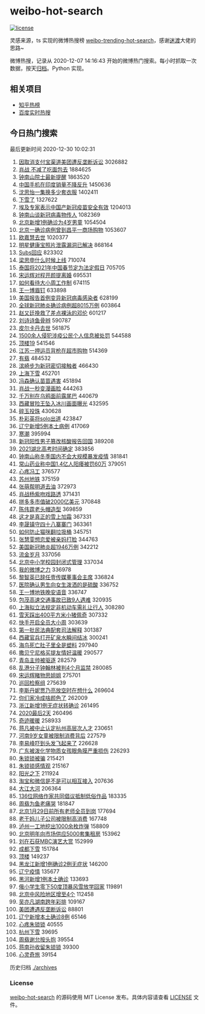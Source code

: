 # weibo-hot-search

[![license](https://img.shields.io/github/license/Arrackisarookie/weibo-hot-search)](https://github.com/Arrackisarookie/weibo-hot-search/blob/master/LICENSE)

灵感来源，ts 实现的微博热搜榜 [weibo-trending-hot-search](https://github.com/justjavac/weibo-trending-hot-search)，感谢[迷渡](https://github.com/justjavac)大佬的思路~

微博热搜，记录从 2020-12-07 14:16:43 开始的微博热门搜索。每小时抓取一次数据，按天[归档](./archives)。Python 实现。

## 相关项目
+ [知乎热榜](https://github.com/Arrackisarookie/zhihu-top-search)
+ [百度实时热搜](https://github.com/Arrackisarookie/baidu-hot-search)

## 今日热门搜索

<!-- Rank Begin -->

最后更新时间 2020-12-30 10:02:31

1. [因取消支付宝渠道美团遭反垄断诉讼](https://s.weibo.com/weibo?q=%23%E5%9B%A0%E5%8F%96%E6%B6%88%E6%94%AF%E4%BB%98%E5%AE%9D%E6%B8%A0%E9%81%93%E7%BE%8E%E5%9B%A2%E9%81%AD%E5%8F%8D%E5%9E%84%E6%96%AD%E8%AF%89%E8%AE%BC%23&Refer=top) 3026882
1. [肖战 不减了吃面包去](https://s.weibo.com/weibo?q=%E8%82%96%E6%88%98%20%E4%B8%8D%E5%87%8F%E4%BA%86%E5%90%83%E9%9D%A2%E5%8C%85%E5%8E%BB&Refer=top) 1884625
1. [钟南山院士最新提醒](https://s.weibo.com/weibo?q=%23%E9%92%9F%E5%8D%97%E5%B1%B1%E9%99%A2%E5%A3%AB%E6%9C%80%E6%96%B0%E6%8F%90%E9%86%92%23&Refer=top) 1863520
1. [中国手机在印度销量不降反升](https://s.weibo.com/weibo?q=%23%E4%B8%AD%E5%9B%BD%E6%89%8B%E6%9C%BA%E5%9C%A8%E5%8D%B0%E5%BA%A6%E9%94%80%E9%87%8F%E4%B8%8D%E9%99%8D%E5%8F%8D%E5%8D%87%23&Refer=top) 1450636
1. [沈思怡一集换多少套衣服](https://s.weibo.com/weibo?q=%23%E6%B2%88%E6%80%9D%E6%80%A1%E4%B8%80%E9%9B%86%E6%8D%A2%E5%A4%9A%E5%B0%91%E5%A5%97%E8%A1%A3%E6%9C%8D%23&Refer=top) 1402411
1. [下雪了](https://s.weibo.com/weibo?q=%E4%B8%8B%E9%9B%AA%E4%BA%86&Refer=top) 1327622
1. [埃及专家表示中国产新冠疫苗安全有效](https://s.weibo.com/weibo?q=%23%E5%9F%83%E5%8F%8A%E4%B8%93%E5%AE%B6%E8%A1%A8%E7%A4%BA%E4%B8%AD%E5%9B%BD%E4%BA%A7%E6%96%B0%E5%86%A0%E7%96%AB%E8%8B%97%E5%AE%89%E5%85%A8%E6%9C%89%E6%95%88%23&Refer=top) 1204013
1. [钟南山谈新冠病毒物传人](https://s.weibo.com/weibo?q=%23%E9%92%9F%E5%8D%97%E5%B1%B1%E8%B0%88%E6%96%B0%E5%86%A0%E7%97%85%E6%AF%92%E7%89%A9%E4%BC%A0%E4%BA%BA%23&Refer=top) 1082369
1. [北京新增1例确诊为4岁男童](https://s.weibo.com/weibo?q=%23%E5%8C%97%E4%BA%AC%E6%96%B0%E5%A2%9E1%E4%BE%8B%E7%A1%AE%E8%AF%8A%E4%B8%BA4%E5%B2%81%E7%94%B7%E7%AB%A5%23&Refer=top) 1054504
1. [北京一确诊病例曾到昌平一商场购物](https://s.weibo.com/weibo?q=%23%E5%8C%97%E4%BA%AC%E4%B8%80%E7%A1%AE%E8%AF%8A%E7%97%85%E4%BE%8B%E6%9B%BE%E5%88%B0%E6%98%8C%E5%B9%B3%E4%B8%80%E5%95%86%E5%9C%BA%E8%B4%AD%E7%89%A9%23&Refer=top) 1053607
1. [欧嘉慧去世](https://s.weibo.com/weibo?q=%E6%AC%A7%E5%98%89%E6%85%A7%E5%8E%BB%E4%B8%96&Refer=top) 1020377
1. [明星健康宝照片泄露漏洞已解决](https://s.weibo.com/weibo?q=%23%E6%98%8E%E6%98%9F%E5%81%A5%E5%BA%B7%E5%AE%9D%E7%85%A7%E7%89%87%E6%B3%84%E9%9C%B2%E6%BC%8F%E6%B4%9E%E5%B7%B2%E8%A7%A3%E5%86%B3%23&Refer=top) 868164
1. [Subs回应](https://s.weibo.com/weibo?q=Subs%E5%9B%9E%E5%BA%94&Refer=top) 823302
1. [梁思申什么时候上线](https://s.weibo.com/weibo?q=%23%E6%A2%81%E6%80%9D%E7%94%B3%E4%BB%80%E4%B9%88%E6%97%B6%E5%80%99%E4%B8%8A%E7%BA%BF%23&Refer=top) 710074
1. [泰国将2021年中国春节定为法定假日](https://s.weibo.com/weibo?q=%23%E6%B3%B0%E5%9B%BD%E5%B0%862021%E5%B9%B4%E4%B8%AD%E5%9B%BD%E6%98%A5%E8%8A%82%E5%AE%9A%E4%B8%BA%E6%B3%95%E5%AE%9A%E5%81%87%E6%97%A5%23&Refer=top) 705705
1. [宋运辉对程开颜提离婚](https://s.weibo.com/weibo?q=%23%E5%AE%8B%E8%BF%90%E8%BE%89%E5%AF%B9%E7%A8%8B%E5%BC%80%E9%A2%9C%E6%8F%90%E7%A6%BB%E5%A9%9A%23&Refer=top) 695531
1. [如何看待大小周工作制](https://s.weibo.com/weibo?q=%23%E5%A6%82%E4%BD%95%E7%9C%8B%E5%BE%85%E5%A4%A7%E5%B0%8F%E5%91%A8%E5%B7%A5%E4%BD%9C%E5%88%B6%23&Refer=top) 674115
1. [王一博眉钉](https://s.weibo.com/weibo?q=%23%E7%8E%8B%E4%B8%80%E5%8D%9A%E7%9C%89%E9%92%89%23&Refer=top) 633898
1. [美国报告首例变异新冠病毒感染者](https://s.weibo.com/weibo?q=%23%E7%BE%8E%E5%9B%BD%E6%8A%A5%E5%91%8A%E9%A6%96%E4%BE%8B%E5%8F%98%E5%BC%82%E6%96%B0%E5%86%A0%E7%97%85%E6%AF%92%E6%84%9F%E6%9F%93%E8%80%85%23&Refer=top) 628199
1. [全球新冠肺炎确诊病例超8015万例](https://s.weibo.com/weibo?q=%23%E5%85%A8%E7%90%83%E6%96%B0%E5%86%A0%E8%82%BA%E7%82%8E%E7%A1%AE%E8%AF%8A%E7%97%85%E4%BE%8B%E8%B6%858015%E4%B8%87%E4%BE%8B%23&Refer=top) 603864
1. [赵又廷挽救了差点裸泳的邓伦](https://s.weibo.com/weibo?q=%23%E8%B5%B5%E5%8F%88%E5%BB%B7%E6%8C%BD%E6%95%91%E4%BA%86%E5%B7%AE%E7%82%B9%E8%A3%B8%E6%B3%B3%E7%9A%84%E9%82%93%E4%BC%A6%23&Refer=top) 601217
1. [刘诗诗鱼骨辫](https://s.weibo.com/weibo?q=%23%E5%88%98%E8%AF%97%E8%AF%97%E9%B1%BC%E9%AA%A8%E8%BE%AB%23&Refer=top) 590787
1. [皮尔卡丹去世](https://s.weibo.com/weibo?q=%23%E7%9A%AE%E5%B0%94%E5%8D%A1%E4%B8%B9%E5%8E%BB%E4%B8%96%23&Refer=top) 561875
1. [1500余人侵犯涉疫公民个人信息被处罚](https://s.weibo.com/weibo?q=%231500%E4%BD%99%E4%BA%BA%E4%BE%B5%E7%8A%AF%E6%B6%89%E7%96%AB%E5%85%AC%E6%B0%91%E4%B8%AA%E4%BA%BA%E4%BF%A1%E6%81%AF%E8%A2%AB%E5%A4%84%E7%BD%9A%23&Refer=top) 544588
1. [顶楼19](https://s.weibo.com/weibo?q=%E9%A1%B6%E6%A5%BC19&Refer=top) 541546
1. [江苏一押运员背枪在超市购物](https://s.weibo.com/weibo?q=%E6%B1%9F%E8%8B%8F%E4%B8%80%E6%8A%BC%E8%BF%90%E5%91%98%E8%83%8C%E6%9E%AA%E5%9C%A8%E8%B6%85%E5%B8%82%E8%B4%AD%E7%89%A9&Refer=top) 514369
1. [有翡](https://s.weibo.com/weibo?q=%E6%9C%89%E7%BF%A1&Refer=top) 484532
1. [滨崎步为新冠密切接触者](https://s.weibo.com/weibo?q=%E6%BB%A8%E5%B4%8E%E6%AD%A5%E4%B8%BA%E6%96%B0%E5%86%A0%E5%AF%86%E5%88%87%E6%8E%A5%E8%A7%A6%E8%80%85&Refer=top) 466430
1. [上海下雪](https://s.weibo.com/weibo?q=%E4%B8%8A%E6%B5%B7%E4%B8%8B%E9%9B%AA&Refer=top) 452701
1. [冯森确认苗苗遇害](https://s.weibo.com/weibo?q=%23%E5%86%AF%E6%A3%AE%E7%A1%AE%E8%AE%A4%E8%8B%97%E8%8B%97%E9%81%87%E5%AE%B3%23&Refer=top) 451894
1. [肖战一秒变漫画脸](https://s.weibo.com/weibo?q=%E8%82%96%E6%88%98%E4%B8%80%E7%A7%92%E5%8F%98%E6%BC%AB%E7%94%BB%E8%84%B8&Refer=top) 444263
1. [千万别在乌鸦面前露尾巴](https://s.weibo.com/weibo?q=%23%E5%8D%83%E4%B8%87%E5%88%AB%E5%9C%A8%E4%B9%8C%E9%B8%A6%E9%9D%A2%E5%89%8D%E9%9C%B2%E5%B0%BE%E5%B7%B4%23&Refer=top) 440679
1. [西藏冒险王坠入冰川画面曝光](https://s.weibo.com/weibo?q=%23%E8%A5%BF%E8%97%8F%E5%86%92%E9%99%A9%E7%8E%8B%E5%9D%A0%E5%85%A5%E5%86%B0%E5%B7%9D%E7%94%BB%E9%9D%A2%E6%9B%9D%E5%85%89%23&Refer=top) 432595
1. [碎玉投珠](https://s.weibo.com/weibo?q=%E7%A2%8E%E7%8E%89%E6%8A%95%E7%8F%A0&Refer=top) 430628
1. [朴彩英将solo出道](https://s.weibo.com/weibo?q=%23%E6%9C%B4%E5%BD%A9%E8%8B%B1%E5%B0%86solo%E5%87%BA%E9%81%93%23&Refer=top) 423847
1. [辽宁新增5例本土病例](https://s.weibo.com/weibo?q=%23%E8%BE%BD%E5%AE%81%E6%96%B0%E5%A2%9E5%E4%BE%8B%E6%9C%AC%E5%9C%9F%E7%97%85%E4%BE%8B%23&Refer=top) 417069
1. [寒潮](https://s.weibo.com/weibo?q=%E5%AF%92%E6%BD%AE&Refer=top) 395994
1. [新冠阳性男子篡改核酸报告回国](https://s.weibo.com/weibo?q=%23%E6%96%B0%E5%86%A0%E9%98%B3%E6%80%A7%E7%94%B7%E5%AD%90%E7%AF%A1%E6%94%B9%E6%A0%B8%E9%85%B8%E6%8A%A5%E5%91%8A%E5%9B%9E%E5%9B%BD%23&Refer=top) 389208
1. [2021湖北高考时间确定](https://s.weibo.com/weibo?q=%232021%E6%B9%96%E5%8C%97%E9%AB%98%E8%80%83%E6%97%B6%E9%97%B4%E7%A1%AE%E5%AE%9A%23&Refer=top) 383856
1. [钟南山称冬季国内不会大规模暴发疫情](https://s.weibo.com/weibo?q=%23%E9%92%9F%E5%8D%97%E5%B1%B1%E7%A7%B0%E5%86%AC%E5%AD%A3%E5%9B%BD%E5%86%85%E4%B8%8D%E4%BC%9A%E5%A4%A7%E8%A7%84%E6%A8%A1%E6%9A%B4%E5%8F%91%E7%96%AB%E6%83%85%23&Refer=top) 381841
1. [常山药业称中国1.4亿人阳痿被罚60万](https://s.weibo.com/weibo?q=%23%E5%B8%B8%E5%B1%B1%E8%8D%AF%E4%B8%9A%E7%A7%B0%E4%B8%AD%E5%9B%BD1.4%E4%BA%BF%E4%BA%BA%E9%98%B3%E7%97%BF%E8%A2%AB%E7%BD%9A60%E4%B8%87%23&Refer=top) 379051
1. [心疼冯工](https://s.weibo.com/weibo?q=%23%E5%BF%83%E7%96%BC%E5%86%AF%E5%B7%A5%23&Refer=top) 376577
1. [苏州地铁](https://s.weibo.com/weibo?q=%E8%8B%8F%E5%B7%9E%E5%9C%B0%E9%93%81&Refer=top) 375159
1. [张萌帮明道去油](https://s.weibo.com/weibo?q=%23%E5%BC%A0%E8%90%8C%E5%B8%AE%E6%98%8E%E9%81%93%E5%8E%BB%E6%B2%B9%23&Refer=top) 372973
1. [肖战杨紫吻戏路透](https://s.weibo.com/weibo?q=%23%E8%82%96%E6%88%98%E6%9D%A8%E7%B4%AB%E5%90%BB%E6%88%8F%E8%B7%AF%E9%80%8F%23&Refer=top) 371431
1. [拼多多市值破2000亿美元](https://s.weibo.com/weibo?q=%23%E6%8B%BC%E5%A4%9A%E5%A4%9A%E5%B8%82%E5%80%BC%E7%A0%B42000%E4%BA%BF%E7%BE%8E%E5%85%83%23&Refer=top) 370848
1. [陈伟霆老头帽造型](https://s.weibo.com/weibo?q=%23%E9%99%88%E4%BC%9F%E9%9C%86%E8%80%81%E5%A4%B4%E5%B8%BD%E9%80%A0%E5%9E%8B%23&Refer=top) 369859
1. [这才是真正的雪上加霜](https://s.weibo.com/weibo?q=%23%E8%BF%99%E6%89%8D%E6%98%AF%E7%9C%9F%E6%AD%A3%E7%9A%84%E9%9B%AA%E4%B8%8A%E5%8A%A0%E9%9C%9C%23&Refer=top) 367331
1. [李晟镇守四十八寨寨门](https://s.weibo.com/weibo?q=%23%E6%9D%8E%E6%99%9F%E9%95%87%E5%AE%88%E5%9B%9B%E5%8D%81%E5%85%AB%E5%AF%A8%E5%AF%A8%E9%97%A8%23&Refer=top) 363361
1. [如何防止猫咪翻垃圾桶](https://s.weibo.com/weibo?q=%23%E5%A6%82%E4%BD%95%E9%98%B2%E6%AD%A2%E7%8C%AB%E5%92%AA%E7%BF%BB%E5%9E%83%E5%9C%BE%E6%A1%B6%23&Refer=top) 345751
1. [张慧雯想恋爱被亲妈打脸](https://s.weibo.com/weibo?q=%23%E5%BC%A0%E6%85%A7%E9%9B%AF%E6%83%B3%E6%81%8B%E7%88%B1%E8%A2%AB%E4%BA%B2%E5%A6%88%E6%89%93%E8%84%B8%23&Refer=top) 344763
1. [美国新冠肺炎超1946万例](https://s.weibo.com/weibo?q=%23%E7%BE%8E%E5%9B%BD%E6%96%B0%E5%86%A0%E8%82%BA%E7%82%8E%E8%B6%851946%E4%B8%87%E4%BE%8B%23&Refer=top) 342212
1. [流金岁月](https://s.weibo.com/weibo?q=%E6%B5%81%E9%87%91%E5%B2%81%E6%9C%88&Refer=top) 337056
1. [北京中小学校园封闭式管理](https://s.weibo.com/weibo?q=%23%E5%8C%97%E4%BA%AC%E4%B8%AD%E5%B0%8F%E5%AD%A6%E6%A0%A1%E5%9B%AD%E5%B0%81%E9%97%AD%E5%BC%8F%E7%AE%A1%E7%90%86%23&Refer=top) 337034
1. [我的微博之力](https://s.weibo.com/weibo?q=%23%E6%88%91%E7%9A%84%E5%BE%AE%E5%8D%9A%E4%B9%8B%E5%8A%9B%23&Refer=top) 336978
1. [黎智英已辞任壹传媒董事会主席](https://s.weibo.com/weibo?q=%23%E9%BB%8E%E6%99%BA%E8%8B%B1%E5%B7%B2%E8%BE%9E%E4%BB%BB%E5%A3%B9%E4%BC%A0%E5%AA%92%E8%91%A3%E4%BA%8B%E4%BC%9A%E4%B8%BB%E5%B8%AD%23&Refer=top) 336824
1. [医院确认男生向女生泼洒的是硫酸](https://s.weibo.com/weibo?q=%23%E5%8C%BB%E9%99%A2%E7%A1%AE%E8%AE%A4%E7%94%B7%E7%94%9F%E5%90%91%E5%A5%B3%E7%94%9F%E6%B3%BC%E6%B4%92%E7%9A%84%E6%98%AF%E7%A1%AB%E9%85%B8%23&Refer=top) 336752
1. [王一博地铁晚安语音](https://s.weibo.com/weibo?q=%23%E7%8E%8B%E4%B8%80%E5%8D%9A%E5%9C%B0%E9%93%81%E6%99%9A%E5%AE%89%E8%AF%AD%E9%9F%B3%23&Refer=top) 336747
1. [包茂高速交通事故已致9人遇难](https://s.weibo.com/weibo?q=%23%E5%8C%85%E8%8C%82%E9%AB%98%E9%80%9F%E4%BA%A4%E9%80%9A%E4%BA%8B%E6%95%85%E5%B7%B2%E8%87%B49%E4%BA%BA%E9%81%87%E9%9A%BE%23&Refer=top) 320935
1. [上海拟立法规定非机动车需礼让行人](https://s.weibo.com/weibo?q=%23%E4%B8%8A%E6%B5%B7%E6%8B%9F%E7%AB%8B%E6%B3%95%E8%A7%84%E5%AE%9A%E9%9D%9E%E6%9C%BA%E5%8A%A8%E8%BD%A6%E9%9C%80%E7%A4%BC%E8%AE%A9%E8%A1%8C%E4%BA%BA%23&Refer=top) 308280
1. [雪天踩出400平方米小猪佩奇](https://s.weibo.com/weibo?q=%E9%9B%AA%E5%A4%A9%E8%B8%A9%E5%87%BA400%E5%B9%B3%E6%96%B9%E7%B1%B3%E5%B0%8F%E7%8C%AA%E4%BD%A9%E5%A5%87&Refer=top) 307332
1. [快手开启全员大小周](https://s.weibo.com/weibo?q=%E5%BF%AB%E6%89%8B%E5%BC%80%E5%90%AF%E5%85%A8%E5%91%98%E5%A4%A7%E5%B0%8F%E5%91%A8&Refer=top) 303639
1. [第一批民法典配套司法解释](https://s.weibo.com/weibo?q=%23%E7%AC%AC%E4%B8%80%E6%89%B9%E6%B0%91%E6%B3%95%E5%85%B8%E9%85%8D%E5%A5%97%E5%8F%B8%E6%B3%95%E8%A7%A3%E9%87%8A%23&Refer=top) 301387
1. [西藏官兵打开矿泉水瞬间结冰](https://s.weibo.com/weibo?q=%23%E8%A5%BF%E8%97%8F%E5%AE%98%E5%85%B5%E6%89%93%E5%BC%80%E7%9F%BF%E6%B3%89%E6%B0%B4%E7%9E%AC%E9%97%B4%E7%BB%93%E5%86%B0%23&Refer=top) 300241
1. [海鸟死亡肚子里全是塑料](https://s.weibo.com/weibo?q=%23%E6%B5%B7%E9%B8%9F%E6%AD%BB%E4%BA%A1%E8%82%9A%E5%AD%90%E9%87%8C%E5%85%A8%E6%98%AF%E5%A1%91%E6%96%99%23&Refer=top) 297940
1. [撒贝宁尼格买提友情好温暖](https://s.weibo.com/weibo?q=%23%E6%92%92%E8%B4%9D%E5%AE%81%E5%B0%BC%E6%A0%BC%E4%B9%B0%E6%8F%90%E5%8F%8B%E6%83%85%E5%A5%BD%E6%B8%A9%E6%9A%96%23&Refer=top) 290577
1. [青岛主帅被驱逐](https://s.weibo.com/weibo?q=%23%E9%9D%92%E5%B2%9B%E4%B8%BB%E5%B8%85%E8%A2%AB%E9%A9%B1%E9%80%90%23&Refer=top) 282579
1. [乱港分子钟翰林被判4个月监禁](https://s.weibo.com/weibo?q=%23%E4%B9%B1%E6%B8%AF%E5%88%86%E5%AD%90%E9%92%9F%E7%BF%B0%E6%9E%97%E8%A2%AB%E5%88%A44%E4%B8%AA%E6%9C%88%E7%9B%91%E7%A6%81%23&Refer=top) 280085
1. [宋运辉睹物思姐姐](https://s.weibo.com/weibo?q=%E5%AE%8B%E8%BF%90%E8%BE%89%E7%9D%B9%E7%89%A9%E6%80%9D%E5%A7%90%E5%A7%90&Refer=top) 275701
1. [巡回检察组](https://s.weibo.com/weibo?q=%E5%B7%A1%E5%9B%9E%E6%A3%80%E5%AF%9F%E7%BB%84&Refer=top) 275639
1. [李斯丹妮贾乃亮放空时在想什么](https://s.weibo.com/weibo?q=%23%E6%9D%8E%E6%96%AF%E4%B8%B9%E5%A6%AE%E8%B4%BE%E4%B9%83%E4%BA%AE%E6%94%BE%E7%A9%BA%E6%97%B6%E5%9C%A8%E6%83%B3%E4%BB%80%E4%B9%88%23&Refer=top) 269604
1. [你们家冷成啥颜色了](https://s.weibo.com/weibo?q=%23%E4%BD%A0%E4%BB%AC%E5%AE%B6%E5%86%B7%E6%88%90%E5%95%A5%E9%A2%9C%E8%89%B2%E4%BA%86%23&Refer=top) 262009
1. [浙江新增1例无症状转确诊](https://s.weibo.com/weibo?q=%23%E6%B5%99%E6%B1%9F%E6%96%B0%E5%A2%9E1%E4%BE%8B%E6%97%A0%E7%97%87%E7%8A%B6%E8%BD%AC%E7%A1%AE%E8%AF%8A%23&Refer=top) 261495
1. [2020最后2天](https://s.weibo.com/weibo?q=2020%E6%9C%80%E5%90%8E2%E5%A4%A9&Refer=top) 260496
1. [奇迹暖暖](https://s.weibo.com/weibo?q=%E5%A5%87%E8%BF%B9%E6%9A%96%E6%9A%96&Refer=top) 258933
1. [蒋凡被中止认定杭州高层次人才](https://s.weibo.com/weibo?q=%23%E8%92%8B%E5%87%A1%E8%A2%AB%E4%B8%AD%E6%AD%A2%E8%AE%A4%E5%AE%9A%E6%9D%AD%E5%B7%9E%E9%AB%98%E5%B1%82%E6%AC%A1%E4%BA%BA%E6%89%8D%23&Refer=top) 230651
1. [河南9岁女童被限制消费背后](https://s.weibo.com/weibo?q=%23%E6%B2%B3%E5%8D%979%E5%B2%81%E5%A5%B3%E7%AB%A5%E8%A2%AB%E9%99%90%E5%88%B6%E6%B6%88%E8%B4%B9%E8%83%8C%E5%90%8E%23&Refer=top) 227579
1. [李易峰吓到头发飞起来了](https://s.weibo.com/weibo?q=%23%E6%9D%8E%E6%98%93%E5%B3%B0%E5%90%93%E5%88%B0%E5%A4%B4%E5%8F%91%E9%A3%9E%E8%B5%B7%E6%9D%A5%E4%BA%86%23&Refer=top) 226628
1. [广东被泼化学物质女孩眼角膜严重损伤](https://s.weibo.com/weibo?q=%23%E5%B9%BF%E4%B8%9C%E8%A2%AB%E6%B3%BC%E5%8C%96%E5%AD%A6%E7%89%A9%E8%B4%A8%E5%A5%B3%E5%AD%A9%E7%9C%BC%E8%A7%92%E8%86%9C%E4%B8%A5%E9%87%8D%E6%8D%9F%E4%BC%A4%23&Refer=top) 226293
1. [朱锁锁被骗](https://s.weibo.com/weibo?q=%23%E6%9C%B1%E9%94%81%E9%94%81%E8%A2%AB%E9%AA%97%23&Refer=top) 215421
1. [朱锁锁感情观](https://s.weibo.com/weibo?q=%23%E6%9C%B1%E9%94%81%E9%94%81%E6%84%9F%E6%83%85%E8%A7%82%23&Refer=top) 215167
1. [阳光之下](https://s.weibo.com/weibo?q=%E9%98%B3%E5%85%89%E4%B9%8B%E4%B8%8B&Refer=top) 211924
1. [淘宝和微信是不是可以相互接入](https://s.weibo.com/weibo?q=%23%E6%B7%98%E5%AE%9D%E5%92%8C%E5%BE%AE%E4%BF%A1%E6%98%AF%E4%B8%8D%E6%98%AF%E5%8F%AF%E4%BB%A5%E7%9B%B8%E4%BA%92%E6%8E%A5%E5%85%A5%23&Refer=top) 207636
1. [大江大河](https://s.weibo.com/weibo?q=%E5%A4%A7%E6%B1%9F%E5%A4%A7%E6%B2%B3&Refer=top) 206364
1. [136位网络作家共同倡议抵制低俗作品](https://s.weibo.com/weibo?q=%23136%E4%BD%8D%E7%BD%91%E7%BB%9C%E4%BD%9C%E5%AE%B6%E5%85%B1%E5%90%8C%E5%80%A1%E8%AE%AE%E6%8A%B5%E5%88%B6%E4%BD%8E%E4%BF%97%E4%BD%9C%E5%93%81%23&Refer=top) 183335
1. [周翡为鱼老痛哭](https://s.weibo.com/weibo?q=%23%E5%91%A8%E7%BF%A1%E4%B8%BA%E9%B1%BC%E8%80%81%E7%97%9B%E5%93%AD%23&Refer=top) 181847
1. [北京1月29日前所有老师全员到岗](https://s.weibo.com/weibo?q=%23%E5%8C%97%E4%BA%AC1%E6%9C%8829%E6%97%A5%E5%89%8D%E6%89%80%E6%9C%89%E8%80%81%E5%B8%88%E5%85%A8%E5%91%98%E5%88%B0%E5%B2%97%23&Refer=top) 177694
1. [老干妈儿子公司被限制高消费](https://s.weibo.com/weibo?q=%E8%80%81%E5%B9%B2%E5%A6%88%E5%84%BF%E5%AD%90%E5%85%AC%E5%8F%B8%E8%A2%AB%E9%99%90%E5%88%B6%E9%AB%98%E6%B6%88%E8%B4%B9&Refer=top) 167748
1. [泸州一工地挖出1000余枚炸弹](https://s.weibo.com/weibo?q=%23%E6%B3%B8%E5%B7%9E%E4%B8%80%E5%B7%A5%E5%9C%B0%E6%8C%96%E5%87%BA1000%E4%BD%99%E6%9E%9A%E7%82%B8%E5%BC%B9%23&Refer=top) 158809
1. [北京明年向市场供应5000套集租房](https://s.weibo.com/weibo?q=%23%E5%8C%97%E4%BA%AC%E6%98%8E%E5%B9%B4%E5%90%91%E5%B8%82%E5%9C%BA%E4%BE%9B%E5%BA%945000%E5%A5%97%E9%9B%86%E7%A7%9F%E6%88%BF%23&Refer=top) 153962
1. [刘在石获MBC演艺大赏](https://s.weibo.com/weibo?q=%E5%88%98%E5%9C%A8%E7%9F%B3%E8%8E%B7MBC%E6%BC%94%E8%89%BA%E5%A4%A7%E8%B5%8F&Refer=top) 152999
1. [成都下雪](https://s.weibo.com/weibo?q=%E6%88%90%E9%83%BD%E4%B8%8B%E9%9B%AA&Refer=top) 151784
1. [顶楼](https://s.weibo.com/weibo?q=%E9%A1%B6%E6%A5%BC&Refer=top) 149237
1. [黑龙江新增1例确诊2例无症状](https://s.weibo.com/weibo?q=%23%E9%BB%91%E9%BE%99%E6%B1%9F%E6%96%B0%E5%A2%9E1%E4%BE%8B%E7%A1%AE%E8%AF%8A2%E4%BE%8B%E6%97%A0%E7%97%87%E7%8A%B6%23&Refer=top) 146200
1. [辽宁疫情](https://s.weibo.com/weibo?q=%E8%BE%BD%E5%AE%81%E7%96%AB%E6%83%85&Refer=top) 135677
1. [黑河新增1例本土确诊](https://s.weibo.com/weibo?q=%23%E9%BB%91%E6%B2%B3%E6%96%B0%E5%A2%9E1%E4%BE%8B%E6%9C%AC%E5%9C%9F%E7%A1%AE%E8%AF%8A%23&Refer=top) 133693
1. [俄小学生零下50度顶暴风雪放学回家](https://s.weibo.com/weibo?q=%23%E4%BF%84%E5%B0%8F%E5%AD%A6%E7%94%9F%E9%9B%B6%E4%B8%8B50%E5%BA%A6%E9%A1%B6%E6%9A%B4%E9%A3%8E%E9%9B%AA%E6%94%BE%E5%AD%A6%E5%9B%9E%E5%AE%B6%23&Refer=top) 119891
1. [北京中风险地区增至4个](https://s.weibo.com/weibo?q=%E5%8C%97%E4%BA%AC%E4%B8%AD%E9%A3%8E%E9%99%A9%E5%9C%B0%E5%8C%BA%E5%A2%9E%E8%87%B34%E4%B8%AA&Refer=top) 112458
1. [吴亦凡湖南跨年彩排](https://s.weibo.com/weibo?q=%23%E5%90%B4%E4%BA%A6%E5%87%A1%E6%B9%96%E5%8D%97%E8%B7%A8%E5%B9%B4%E5%BD%A9%E6%8E%92%23&Refer=top) 109167
1. [美团遭遇反垄断诉讼](https://s.weibo.com/weibo?q=%E7%BE%8E%E5%9B%A2%E9%81%AD%E9%81%87%E5%8F%8D%E5%9E%84%E6%96%AD%E8%AF%89%E8%AE%BC&Refer=top) 88801
1. [辽宁新增本土确诊8例](https://s.weibo.com/weibo?q=%23%E8%BE%BD%E5%AE%81%E6%96%B0%E5%A2%9E%E6%9C%AC%E5%9C%9F%E7%A1%AE%E8%AF%8A8%E4%BE%8B%23&Refer=top) 65146
1. [心疼朱锁锁](https://s.weibo.com/weibo?q=%E5%BF%83%E7%96%BC%E6%9C%B1%E9%94%81%E9%94%81&Refer=top) 40555
1. [杭州下雪](https://s.weibo.com/weibo?q=%E6%9D%AD%E5%B7%9E%E4%B8%8B%E9%9B%AA&Refer=top) 39695
1. [周翡谢允按头抱](https://s.weibo.com/weibo?q=%23%E5%91%A8%E7%BF%A1%E8%B0%A2%E5%85%81%E6%8C%89%E5%A4%B4%E6%8A%B1%23&Refer=top) 39554
1. [蒋南孙收留朱锁锁](https://s.weibo.com/weibo?q=%23%E8%92%8B%E5%8D%97%E5%AD%99%E6%94%B6%E7%95%99%E6%9C%B1%E9%94%81%E9%94%81%23&Refer=top) 39300
1. [心灵奇旅](https://s.weibo.com/weibo?q=%E5%BF%83%E7%81%B5%E5%A5%87%E6%97%85&Refer=top) 39154
<!-- Rank End -->

历史归档 [./archives](./archives)

### License

[weibo-hot-search](https://github.com/Arrackisarookie/weibo-hot-search) 的源码使用 MIT License 发布。具体内容请查看 [LICENSE](./LICENSE) 文件。
